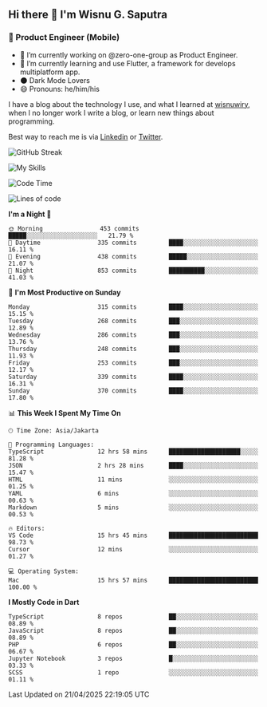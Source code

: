 ## Hi there 👋 I'm Wisnu G. Saputra

### :mobile_phone_off: Product Engineer (Mobile)

- 🔭 I’m currently working on @zero-one-group as Product Engineer.
- 🌱 I’m currently learning and use Flutter, a framework for develops multiplatform app.
- 🌑 Dark Mode Lovers
- 😄 Pronouns: he/him/his

I have a blog about the technology I use, and what I learned at [wisnuwiry](https://wisnuwiry.space/), when I no longer work I write a blog, or learn new things about programming.

Best way to reach me is via [Linkedin](https://www.linkedin.com/in/wisnu-saputra/) or [Twitter](https://twitter.com/wisnuwiry).

![GitHub Streak](https://streak-stats.demolab.com?user=wisnuwiry&theme=dark&hide_border=true)

![My Skills](https://skillicons.dev/icons?i=dart,flutter,kotlin,swift,go,js,css,neovim,git,linux&perline=5)

<!--START_SECTION:waka-->
![Code Time](http://img.shields.io/badge/Code%20Time-1%2C832%20hrs%2017%20mins-blue)

![Lines of code](https://img.shields.io/badge/From%20Hello%20World%20I%27ve%20Written-4.0%20million%20lines%20of%20code-blue)

**I'm a Night 🦉** 

```text
🌞 Morning                453 commits         █████░░░░░░░░░░░░░░░░░░░░   21.79 % 
🌆 Daytime                335 commits         ████░░░░░░░░░░░░░░░░░░░░░   16.11 % 
🌃 Evening                438 commits         █████░░░░░░░░░░░░░░░░░░░░   21.07 % 
🌙 Night                  853 commits         ██████████░░░░░░░░░░░░░░░   41.03 % 
```
📅 **I'm Most Productive on Sunday** 

```text
Monday                   315 commits         ████░░░░░░░░░░░░░░░░░░░░░   15.15 % 
Tuesday                  268 commits         ███░░░░░░░░░░░░░░░░░░░░░░   12.89 % 
Wednesday                286 commits         ███░░░░░░░░░░░░░░░░░░░░░░   13.76 % 
Thursday                 248 commits         ███░░░░░░░░░░░░░░░░░░░░░░   11.93 % 
Friday                   253 commits         ███░░░░░░░░░░░░░░░░░░░░░░   12.17 % 
Saturday                 339 commits         ████░░░░░░░░░░░░░░░░░░░░░   16.31 % 
Sunday                   370 commits         ████░░░░░░░░░░░░░░░░░░░░░   17.80 % 
```


📊 **This Week I Spent My Time On** 

```text
🕑︎ Time Zone: Asia/Jakarta

💬 Programming Languages: 
TypeScript               12 hrs 58 mins      ████████████████████░░░░░   81.28 % 
JSON                     2 hrs 28 mins       ████░░░░░░░░░░░░░░░░░░░░░   15.47 % 
HTML                     11 mins             ░░░░░░░░░░░░░░░░░░░░░░░░░   01.25 % 
YAML                     6 mins              ░░░░░░░░░░░░░░░░░░░░░░░░░   00.63 % 
Markdown                 5 mins              ░░░░░░░░░░░░░░░░░░░░░░░░░   00.53 % 

🔥 Editors: 
VS Code                  15 hrs 45 mins      █████████████████████████   98.73 % 
Cursor                   12 mins             ░░░░░░░░░░░░░░░░░░░░░░░░░   01.27 % 

💻 Operating System: 
Mac                      15 hrs 57 mins      █████████████████████████   100.00 % 
```

**I Mostly Code in Dart** 

```text
TypeScript               8 repos             ██░░░░░░░░░░░░░░░░░░░░░░░   08.89 % 
JavaScript               8 repos             ██░░░░░░░░░░░░░░░░░░░░░░░   08.89 % 
PHP                      6 repos             ██░░░░░░░░░░░░░░░░░░░░░░░   06.67 % 
Jupyter Notebook         3 repos             █░░░░░░░░░░░░░░░░░░░░░░░░   03.33 % 
SCSS                     1 repo              ░░░░░░░░░░░░░░░░░░░░░░░░░   01.11 % 
```




 Last Updated on 21/04/2025 22:19:05 UTC
<!--END_SECTION:waka-->
